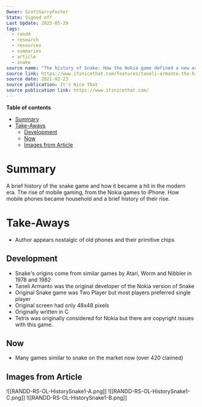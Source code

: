 ```yaml
---
Owner: ScottGarryFoster
State: Signed off
Last Update: 2023-05-29
tags:
  - randd
  - research
  - resources
  - summaries
  - article
  - snake
source name: "The history of Snake: How the Nokia game defined a new era for the mobile industry by Ayla Angelos"
source link: https://www.itsnicethat.com/features/taneli-armanto-the-history-of-snake-design-legacies-230221
source date: 2021-02-23
source publication: It's Nice That
source publication link: https://www.itsnicethat.com/
---
```

**Table of contents**
- [Summary](#Summary)
- [Take-Aways](#Take-Aways)
	- [Development](#Development)
	- [Now](#Now)
	- [Images from Article](#Images%20from%20Article)

# Summary
A brief history of the snake game and how it became a hit in the modern era. The rise of mobile gaming, from the Nokia games to iPhone. How mobile phones became household and a brief history of their rise.

# Take-Aways
* Author appears nostalgic of old phones and their primitive chips

## Development
* Snake's origins come from similar games by Atari, Worm and Nibbler in 1978 and 1982
* Taneli Armanto was the original developer of the Nokia version of Snake
* Original Snake game was Two Player but most players preferred single player
* Original screen had only 48x48 pixels
* Originally written in C
* Tetris was originally considered for Nokia but there are copyright issues with this game.

## Now
* Many games similar to snake on the market now (over 420 claimed)

## Images from Article
![[RANDD-RS-OL-HistorySnake1-A.png]]
![[RANDD-RS-OL-HistorySnake1-C.png]]
![[RANDD-RS-OL-HistorySnake1-B.png]]
